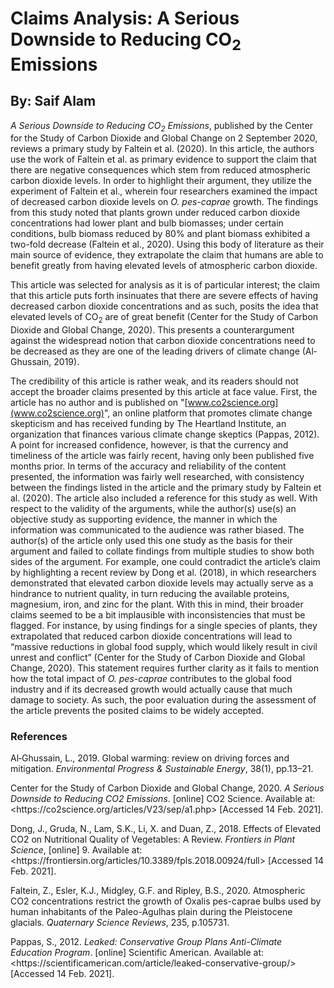# Claims Analysis: A Serious Downside to Reducing CO<sub>2</sub> Emissions
## By: Saif Alam

*A Serious Downside to Reducing CO<sub>2</sub> Emissions*, published by the Center for the Study of Carbon Dioxide and Global Change on 2 September 2020, reviews a primary study by Faltein et al. (2020). In this article, the authors use the work of Faltein et al. as primary evidence to support the claim that there are negative consequences which stem from reduced atmospheric carbon dioxide levels. In order to highlight their argument, they utilize the experiment of Faltein et al., wherein four researchers examined the impact of decreased carbon dioxide levels on *O. pes-caprae* growth. The findings from this study noted that plants grown under reduced carbon dioxide concentrations had lower plant and bulb biomasses; under certain conditions, bulb biomass reduced by 80% and plant biomass exhibited a two-fold decrease (Faltein et al., 2020). Using this body of literature as their main source of evidence, they extrapolate the claim that humans are able to benefit greatly from having elevated levels of atmospheric carbon dioxide.

This article was selected for analysis as it is of particular interest; the claim that this article puts forth insinuates that there are severe effects of having decreased carbon dioxide concentrations and as such, posits the idea that elevated levels of CO<sub>2</sub> are of great benefit (Center for the Study of Carbon Dioxide and Global Change, 2020). This presents a counterargument against the widespread notion that carbon dioxide concentrations need to be decreased as they are one of the leading drivers of climate change (Al‐Ghussain, 2019).

The credibility of this article is rather weak, and its readers should not accept the broader claims presented by this article at face value. First, the article has no author and is published on "[www.co2science.org](www.co2science.org)", an online platform that promotes climate change skepticism and has received funding by The Heartland Institute, an organization that finances various climate change skeptics (Pappas, 2012). A point for increased confidence, however, is that the currency and timeliness of the article was fairly recent, having only been published five months prior. In terms of the accuracy and reliability of the content presented, the information was fairly well researched, with consistency between the findings listed in the article and the primary study by Faltein et al. (2020). The article also included a reference for this study as well. With respect to the validity of the arguments, while the author(s) use(s) an objective study as supporting evidence, the manner in which the information was communicated to the audience was rather biased. The author(s) of the article only used this one study as the basis for their argument and failed to collate findings from multiple studies to show both sides of the argument. For example, one could contradict the article’s claim by highlighting a recent review by Dong et al. (2018), in which researchers demonstrated that elevated carbon dioxide levels may actually serve as a hindrance to nutrient quality, in turn reducing the available proteins, magnesium, iron, and zinc for the plant. With this in mind, their broader claims seemed to be a bit implausible with inconsistencies that must be flagged. For instance, by using findings for a single species of plants, they extrapolated that reduced carbon dioxide concentrations will lead to “massive reductions in global food supply, which would likely result in civil unrest and conflict” (Center for the Study of Carbon Dioxide and Global Change, 2020). This statement requires further clarity as it fails to mention how the total impact of *O. pes-caprae* contributes to the global food industry and if its decreased growth would actually cause that much damage to society. As such, the poor evaluation during the assessment of the article prevents the posited claims to be widely accepted.

### References

Al‐Ghussain, L., 2019. Global warming: review on driving forces and mitigation. *Environmental Progress & Sustainable Energy*, 38(1), pp.13–21.

Center for the Study of Carbon Dioxide and Global Change, 2020. *A Serious Downside to Reducing CO2 Emissions*. [online] CO2 Science. Available at: <https://<span></span>co2science.org/articles/V23/sep/a1.php> [Accessed 14 Feb. 2021].

Dong, J., Gruda, N., Lam, S.K., Li, X. and Duan, Z., 2018. Effects of Elevated CO2 on Nutritional Quality of Vegetables: A Review. *Frontiers in Plant Science*, [online] 9. Available at: <https://<span></span>frontiersin.org/articles/10.3389/fpls.2018.00924/full> [Accessed 14 Feb. 2021].

Faltein, Z., Esler, K.J., Midgley, G.F. and Ripley, B.S., 2020. Atmospheric CO2 concentrations restrict the growth of Oxalis pes-caprae bulbs used by human inhabitants of the Paleo-Agulhas plain during the Pleistocene glacials. *Quaternary Science Reviews*, 235, p.105731.

Pappas, S., 2012. *Leaked: Conservative Group Plans Anti-Climate Education Program*. [online] Scientific American. Available at: <https://<span></span>scientificamerican.com/article/leaked-conservative-group/> [Accessed 14 Feb. 2021].

